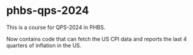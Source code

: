 # phbs-qps-2024
This is a course for QPS-2024 in PHBS.

Now contains code that can fetch the US CPI data and reports the last 4 quarters of inflation in the US.
